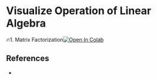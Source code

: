 # Visualize Operation of Linear Algebra

🔥1. Matrix Factorization[![Open In Colab](https://colab.research.google.com/assets/colab-badge.svg)](https://colab.research.google.com/github/ShuYuHuang/linear_algebra_visualization/blob/master/Matrix_Factorization.ipynb)

## References
* 
